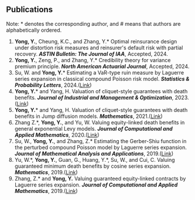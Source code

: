 ## Publications

Note: * denotes the corresponding author, and # means that authors are alphabetically ordered.

<ol>
<li> <strong>Yong, Y.</strong>, Cheung, K.C., and Zhang, Y.* Optimal reinsurance design under distortion risk measures and reinsurer's default risk with partial recovery. <i><b>ASTIN Bulletin: The Journal of IAA</b></i>, Accepted, 2024.</li>

<li> <strong>Yong, Y.</strong>, Zeng, P., and Zhang, Y.* Credibility theory for variance premium principle. <i><b>North American Actuarial Journal</b></i>, Accepted, 2024.</li>

<li> Su, W. and <strong>Yong, Y.</strong>* Estimating a VaR-type ruin measure by Laguerre series expansion in classical compound Poisson risk model. <i><b>Statistics & Probability Letters</b></i>, 2024.(<a href="https://www.sciencedirect.com/science/article/pii/S0167715223001864/">Link</a>)</li>

<li><strong>Yong, Y.</strong>* and Yang, H. Valuation of cliquet-style guarantees with death benefits. <i><b>Journal of Industrial and Management & Optimization</b></i>, 2023.(<a href="https://www.aimsciences.org/article/doi/10.3934/jimo.2021188/">Link</a>)</li>

<li><strong>Yong, Y.</strong>* and Yang, H. Valuation of cliquet-style guarantees with death benefits in Jump diffusion models. <i><b>Mathematics</b></i>, 2021.(<a href="https://www.mdpi.com/2227-7390/9/16/2011/">Link</a>)</li>
<li>Zhang Z.*, <strong>Yong, Y.</strong>, and Yu, W. Valuing equity-linked death benefits in general exponential Levy models. <i><b> Journal of Computational and Applied Mathematics</b></i>, 2020.(<a href="https://dl.acm.org/doi/10.1016/j.cam.2019.112377/">Link</a>)</li>

<li>Su, W., <strong>Yong, Y.</strong>, and Zhang, Z.* Estimating the Gerber-Shiu function in the perturbed compound Poisson model by Laguerre series expansion. <i><b>Journal of Mathematical Analysis and Applications</b></i>, 2019.(<a href="https://www.sciencedirect.com/science/article/pii/S0022247X18307820/">Link</a>)</li>

<li>Yu, W.*, <strong>Yong, Y.</strong>, Guan, G., Huang, Y.*, Su, W., and Cui, C. Valuing guaranteed minimum death benefits by cosine series expansion. <i><b>Mathematics</b></i>, 2019.(<a href="https://www.mdpi.com/2227-7390/7/9/835/">Link</a>)</li>

<li>Zhang, Z.* and <strong>Yong, Y.</strong> Valuing guaranteed equity-linked contracts by Laguerre series expansion. <i><b>Journal of Computational and Applied Mathematics</b></i>, 2019.(<a href="https://www.sciencedirect.com/science/article/pii/S0377042719301141/">Link</a>)</li>
</ol>
